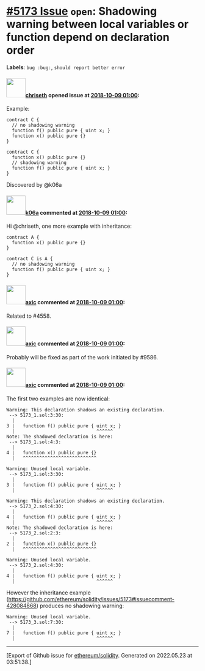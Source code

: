 # [\#5173 Issue](https://github.com/ethereum/solidity/issues/5173) `open`: Shadowing warning between local variables or function depend on declaration order
**Labels**: `bug :bug:`, `should report better error`


#### <img src="https://avatars.githubusercontent.com/u/9073706?v=4" width="50">[chriseth](https://github.com/chriseth) opened issue at [2018-10-09 01:00](https://github.com/ethereum/solidity/issues/5173):

Example:
```
contract C {
  // no shadowing warning
  function f() public pure { uint x; }
  function x() public pure {}
}
```

```
contract C {
  function x() public pure {}
  // shadowing warning
  function f() public pure { uint x; }
}
```

Discovered by @k06a

#### <img src="https://avatars.githubusercontent.com/u/702124?u=00e20e1963ccc9a908a5826b2d8c3b1b1f6acea4&v=4" width="50">[k06a](https://github.com/k06a) commented at [2018-10-09 01:00](https://github.com/ethereum/solidity/issues/5173#issuecomment-428084868):

Hi @chriseth, one more example with inheritance:
```solidity
contract A {
  function x() public pure {}
}

contract C is A {
  // no shadowing warning
  function f() public pure { uint x; }
}
```

#### <img src="https://avatars.githubusercontent.com/u/20340?v=4" width="50">[axic](https://github.com/axic) commented at [2018-10-09 01:00](https://github.com/ethereum/solidity/issues/5173#issuecomment-671370372):

Related to #4558.

#### <img src="https://avatars.githubusercontent.com/u/20340?v=4" width="50">[axic](https://github.com/axic) commented at [2018-10-09 01:00](https://github.com/ethereum/solidity/issues/5173#issuecomment-672840474):

Probably will be fixed as part of the work initiated by #9586.

#### <img src="https://avatars.githubusercontent.com/u/20340?v=4" width="50">[axic](https://github.com/axic) commented at [2018-10-09 01:00](https://github.com/ethereum/solidity/issues/5173#issuecomment-743383223):

The first two examples are now identical:
```
Warning: This declaration shadows an existing declaration.
 --> 5173_1.sol:3:30:
  |
3 |   function f() public pure { uint x; }
  |                              ^^^^^^
Note: The shadowed declaration is here:
 --> 5173_1.sol:4:3:
  |
4 |   function x() public pure {}
  |   ^^^^^^^^^^^^^^^^^^^^^^^^^^^

Warning: Unused local variable.
 --> 5173_1.sol:3:30:
  |
3 |   function f() public pure { uint x; }
  |                              ^^^^^^
```

```
Warning: This declaration shadows an existing declaration.
 --> 5173_2.sol:4:30:
  |
4 |   function f() public pure { uint x; }
  |                              ^^^^^^
Note: The shadowed declaration is here:
 --> 5173_2.sol:2:3:
  |
2 |   function x() public pure {}
  |   ^^^^^^^^^^^^^^^^^^^^^^^^^^^

Warning: Unused local variable.
 --> 5173_2.sol:4:30:
  |
4 |   function f() public pure { uint x; }
  |                              ^^^^^^
```

However the inheritance example (https://github.com/ethereum/solidity/issues/5173#issuecomment-428084868) produces no shadowing warning:
```
Warning: Unused local variable.
 --> 5173_3.sol:7:30:
  |
7 |   function f() public pure { uint x; }
  |                              ^^^^^^
```


-------------------------------------------------------------------------------



[Export of Github issue for [ethereum/solidity](https://github.com/ethereum/solidity). Generated on 2022.05.23 at 03:51:38.]
